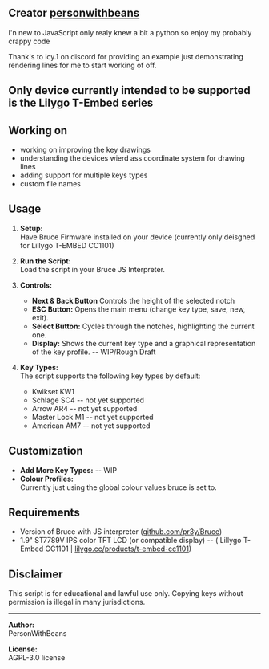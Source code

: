 ## Creator [personwithbeans](https://github.com/personwithbeans/Bruce-Key-Copier/tree/main)

I'n new to JavaScript only realy knew a bit a python so enjoy my probably crappy code

Thank's to icy.1 on discord for providing an example just demonstrating rendering lines for me to start working of off.

## Only device currently intended to be supported is the Lilygo T-Embed series


## Working on
- working on improving the key drawings
- understanding the devices wierd ass coordinate system for drawing lines
- adding support for multiple keys types
- custom file names

## Usage

1. **Setup:**  
  Have Bruce Firmware installed on your device (currently only deisgned for Lillygo T-EMBED CC1101)
2. **Run the Script:**  
   Load  the script in your Bruce JS Interpreter.

3. **Controls:**
   - **Next & Back Button** Controls the height of the selected notch
   - **ESC Button:** Opens the main menu (change key type, save, new, exit).
   - **Select Button:** Cycles through the notches, highlighting the current one. 
   - **Display:** Shows the current key type and a graphical representation of the key profile. -- WIP/Rough Draft

5. **Key Types:**  
   The script supports the following key types by default:
   - Kwikset KW1
   - Schlage SC4 -- not yet supported
   - Arrow AR4 -- not yet supported
   - Master Lock M1 -- not yet supported
   - American AM7 -- not yet supported

## Customization

- **Add More Key Types:**   -- WIP
- **Colour Profiles:**  
  Currently just using the global colour values bruce is set to.

## Requirements

- Version of Bruce with JS interpreter ([github.com/pr3y/Bruce](url))
- 1.9" ST7789V IPS color TFT LCD (or compatible display) -- ( Lillygo T-Embed CC1101 | [lilygo.cc/products/t-embed-cc1101](url))

## Disclaimer

This script is for educational and lawful use only. Copying keys without permission is illegal in many jurisdictions.

---

**Author:**  
PersonWithBeans

**License:**  
AGPL-3.0 license
